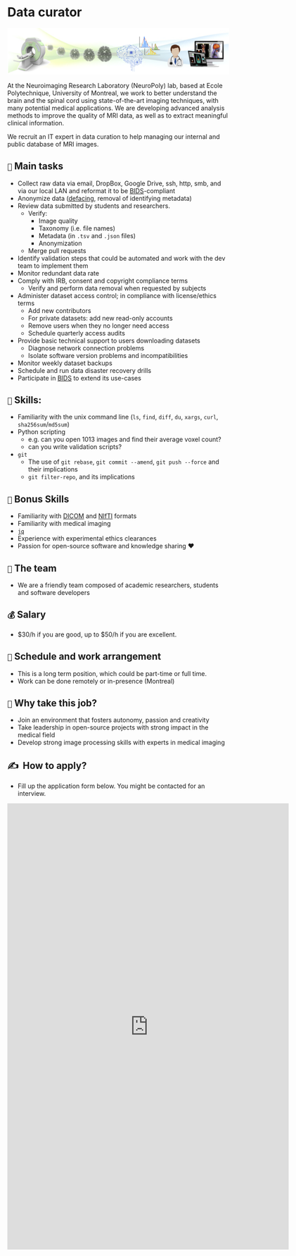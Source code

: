 # Data curator

![](../_media/job_data_curator.png)

<!-- TODO: include the blurb below in separate file to avoid duplication -->
At the Neuroimaging Research Laboratory (NeuroPoly) lab, based at Ecole Polytechnique, University of Montreal, we work to better understand the brain and the spinal cord using state-of-the-art imaging techniques, with many potential medical applications. We are developing advanced analysis methods to improve the quality of MRI data, as well as to extract meaningful clinical information. 

We recruit an IT expert in data curation to help managing our internal and public database of MRI images.

## `📌` Main tasks

* Collect raw data via email, DropBox, Google Drive, ssh, http, smb, and via our local LAN and reformat it to be [BIDS](https://bids-specification.readthedocs.io/)-compliant
* Anonymize data ([defacing](https://open-brain-consent.readthedocs.io/en/stable/anon_tools.html#faces-dental-stripping), removal of identifying metadata)
* Review data submitted by students and researchers.
  * Verify:
    * Image quality
    * Taxonomy (i.e. file names)
    * Metadata (in `.tsv` and `.json` files)
    * Anonymization
  * Merge pull requests
* Identify validation steps that could be automated and work with the dev team to implement them
* Monitor redundant data rate
* Comply with IRB, consent and copyright compliance terms
  * Verify and perform data removal when requested by subjects
* Administer dataset access control; in compliance with license/ethics terms
  * Add new contributors
  * For private datasets: add new read-only accounts
  * Remove users when they no longer need access
  * Schedule quarterly access audits 
* Provide basic technical support to users downloading datasets
  * Diagnose network connection problems 
  * Isolate software version problems and incompatibilities
* Monitor weekly dataset backups
* Schedule and run data disaster recovery drills
* Participate in [BIDS](https://github.com/bids-standard/bids-specification) to extend its use-cases

## `🧠` Skills:

* Familiarity with the unix command line (`ls`, `find`, `diff`, `du`, `xargs`, `curl`, `sha256sum`/`md5sum`)
* Python scripting
  * e.g. can you open 1013 images and find their average voxel count?
  * can you write validation scripts?
* `git`
  * The use of `git rebase`, `git commit --amend`, `git push --force` and their implications
  * `git filter-repo`, and its implications

## `🙌` Bonus Skills

* Familiarity with [DICOM](https://en.wikipedia.org/wiki/DICOM) and [NIfTI](https://nifti.nimh.nih.gov/nifti-2) formats
* Familiarity with medical imaging
* [`jq`](https://stedolan.github.io/jq/)
* Experience with experimental ethics clearances
* Passion for open-source software and knowledge sharing ❤️

## `🏀` The team

* We are a friendly team composed of academic researchers, students and software developers

## `💰` Salary

* \$30/h if you are good, up to \$50/h if you are excellent.

## `📅` Schedule and work arrangement

* This is a long term position, which could be part-time or full time.
* Work can be done remotely or in-presence (Montreal)

## `🚀` Why take this job?

* Join an environment that fosters autonomy, passion and creativity
* Take leadership in open-source projects with strong impact in the medical field
* Develop strong image processing skills with experts in medical imaging

## ✍️ ‎ How to apply?

* Fill up the application form below. You might be contacted for an interview.

<iframe src="https://docs.google.com/forms/d/e/1FAIpQLScgmvEzh2mNfcLn1SiiVsmuHDyYIHP9EGw97aUauNNfvHSEXQ/viewform?embedded=true" width="640" height="1013" frameborder="0" marginheight="0" marginwidth="0">Loading…</iframe>
